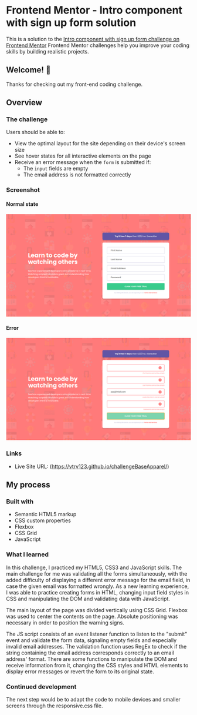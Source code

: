 # Frontend Mentor - Intro component with sign up form solution

This is a solution to the [Intro component with sign up form challenge on Frontend Mentor](https://www.frontendmentor.io/challenges/intro-component-with-signup-form-5cf91bd49edda32581d28fd1) Frontend Mentor challenges help you improve your coding skills by building realistic projects. 

## Welcome! 👋

Thanks for checking out my front-end coding challenge.

## Overview

### The challenge

Users should be able to:

- View the optimal layout for the site depending on their device's screen size
- See hover states for all interactive elements on the page
- Receive an error message when the `form` is submitted if:
  - The `input` fields are empty
  - The email address is not formatted correctly

### Screenshot
#### Normal state
![](./screenshot.png)
#### Error
![](./screenshot-error.png)

### Links

- Live Site URL: (https://vtrv123.github.io/challengeBaseApparel/)

## My process

### Built with

- Semantic HTML5 markup
- CSS custom properties
- Flexbox
- CSS Grid
- JavaScript

### What I learned

In this challenge, I practiced my HTML5, CSS3 and JavaScript skills. The main challenge for me was validating all the forms simultaneously, with the added difficulty of displaying a different error message for the email field, in case the given email was formatted wrongly. As a new learning experience, I was able to practice creating forms in HTML, changing input field styles in CSS and manipulating the DOM and validating data with JavaScript.

The main layout of the page was divided vertically using CSS Grid. Flexbox was used to center the contents on the page. Absolute positioning was necessary in order to position the warning signs.

The JS script consists of an event listener function to listen to the "submit" event and validate the form data, signaling empty fields and especially invalid email addresses. The validation function uses RegEx to check if the string containing the email address corresponds correctly to an email address' format. There are some functions to manipulate the DOM and receive information from it, changing the CSS styles and HTML elements to display error messages or revert the form to its original state.

### Continued development

The next step would be to adapt the code to mobile devices and smaller screens through the responsive.css file.

